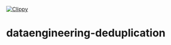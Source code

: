 [![Clippy](https://github.com/Sairam14/dataengineering-deduplication/actions/workflows/lint.yml/badge.svg?branch=main)](https://github.com/Sairam14/dataengineering-deduplication/actions/workflows/lint.yml)

# dataengineering-deduplication

